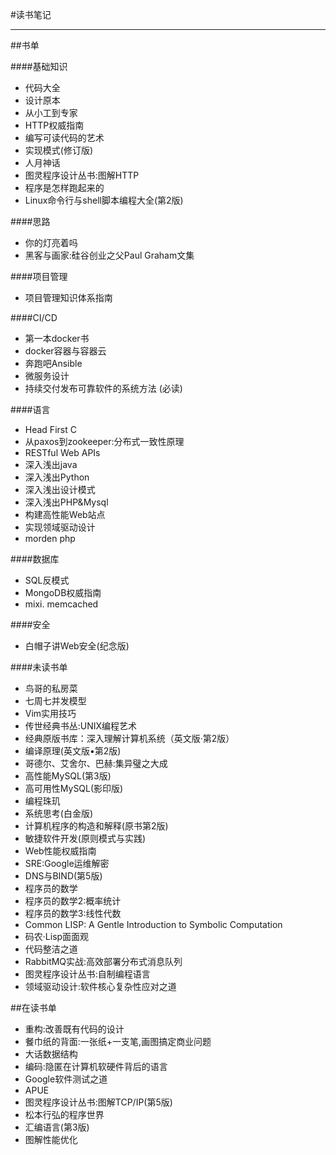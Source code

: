 #读书笔记

---

##书单

####基础知识

* 代码大全
* 设计原本
* 从小工到专家
* HTTP权威指南 
* 编写可读代码的艺术 
* 实现模式(修订版) 
* 人月神话
* 图灵程序设计丛书:图解HTTP 
* 程序是怎样跑起来的
* Linux命令行与shell脚本编程大全(第2版) 

####思路

* 你的灯亮着吗
* 黑客与画家:硅谷创业之父Paul Graham文集

####项目管理

* 项目管理知识体系指南

####CI/CD

* 第一本docker书
* docker容器与容器云
* 奔跑吧Ansible 
* 微服务设计
* 持续交付发布可靠软件的系统方法 (必读)

####语言

* Head First C
* 从paxos到zookeeper:分布式一致性原理
* RESTful Web APIs
* 深入浅出java
* 深入浅出Python
* 深入浅出设计模式
* 深入浅出PHP&Mysql
* 构建高性能Web站点
* 实现领域驱动设计
* morden php 

####数据库

* SQL反模式
* MongoDB权威指南 
* mixi. memcached

####安全

* 白帽子讲Web安全(纪念版)

####未读书单

* 鸟哥的私房菜
* 七周七并发模型
* Vim实用技巧 
* 传世经典书丛:UNIX编程艺术 
* 经典原版书库：深入理解计算机系统（英文版·第2版） 
* 编译原理(英文版•第2版) 
* 哥德尔、艾舍尔、巴赫:集异璧之大成 
* 高性能MySQL(第3版) 
* 高可用性MySQL(影印版) 
* 编程珠玑
* 系统思考(白金版) 
* 计算机程序的构造和解释(原书第2版) 
* 敏捷软件开发(原则模式与实践) 
* Web性能权威指南 
* SRE:Google运维解密 
* DNS与BIND(第5版) 
* 程序员的数学 
* 程序员的数学2:概率统计 
* 程序员的数学3:线性代数 
* Common LISP: A Gentle Introduction to Symbolic Computation 
* 码农·Lisp面面观
* 代码整洁之道
* RabbitMQ实战:高效部署分布式消息队列 
* 图灵程序设计丛书:自制编程语言 
* 领域驱动设计:软件核心复杂性应对之道 

##在读书单

* 重构:改善既有代码的设计 
* 餐巾纸的背面:一张纸+一支笔,画图搞定商业问题 
* 大话数据结构 
* 编码:隐匿在计算机软硬件背后的语言 
* Google软件测试之道
* APUE
* 图灵程序设计丛书:图解TCP/IP(第5版)
* 松本行弘的程序世界 
* 汇编语言(第3版) 
* 图解性能优化 


